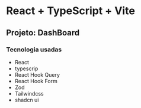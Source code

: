 # React + TypeScript + Vite

## Projeto: DashBoard 

### Tecnologia usadas
- React
- typescrip
- React Hook Query
- React Hook Form
- Zod
- Tailwindcss
- shadcn ui


